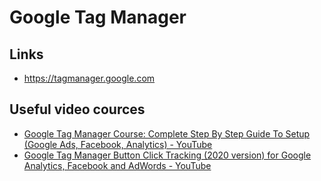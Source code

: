# Google Tag Manager

## Links
  - https://tagmanager.google.com
  
## Useful video cources
  - [Google Tag Manager Course: Complete Step By Step Guide To Setup (Google Ads, Facebook, Analytics) - YouTube](https://www.youtube.com/watch?v=DOslaKhqPUk)
  - [Google Tag Manager Button Click Tracking (2020 version) for Google Analytics, Facebook and AdWords - YouTube](https://www.youtube.com/watch?v=r87A-Ql2czg)
